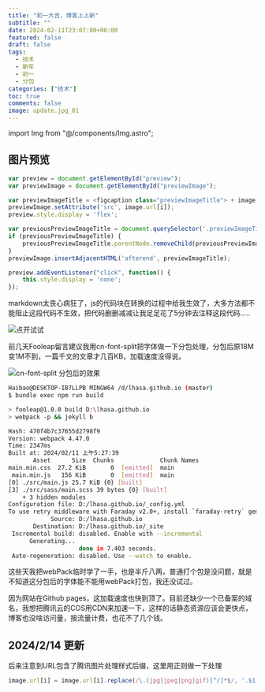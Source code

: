 ```yaml
---
title: "初一大吉，博客上上新"
subtitle: ""
date: 2024-02-11T23:07:00+08:00
featured: false
draft: false
tags:
  - 技术
  - 新年
  - 初一
  - 分包
categories: ["技术"]
toc: true
comments: false
image: update.jpg_81
---
```

import Img from "@/components/Img.astro";

## 图片预览

```javascript
var preview = document.getElementById("preview");
var previewImage = document.getElementById("previewImage");

var previewImageTitle = <figcaption class="previewImageTitle"> + image.title[i] + </figcaption>;
previewImage.setAttribute('src', image.url[i]);
preview.style.display = 'flex';

var previousPreviewImageTitle = document.querySelector('.previewImageTitle');
if (previousPreviewImageTitle) {
    previousPreviewImageTitle.parentNode.removeChild(previousPreviewImageTitle);
}
previewImage.insertAdjacentHTML('afterend', previewImageTitle);

preview.addEventListener("click", function() {
    this.style.display = 'none';
});
```

markdown太丧心病狂了，js的代码块在转换的过程中给我生效了，大多方法都不能阻止这段代码不生效，把代码删删减减让我足足花了5分钟去注释这段代码.....

<Img src="MountTaranaki-NewZealand.jpg" alt="点开试试" exif={false} />

前几天Fooleap留言建议我用cn-font-split把字体做一下分包处理，分包后原18M变1M不到，一篇千文的文章才几百KB，加载速度没得说。

<Img src="cn-font-splitfenbao.png" alt="cn-font-split 分包后的效果" exif={false} />

```bash
Haibao@DESKTOP-IB7LLPB MINGW64 /d/lhasa.github.io (master)
$ bundle exec npm run build

> fooleap@1.0.0 build D:\lhasa.github.io
> webpack -p && jekyll b

Hash: 470f4b7c37655d2798f9
Version: webpack 4.47.0
Time: 2347ms
Built at: 2024/02/11 上午5:27:39
       Asset      Size  Chunks             Chunk Names
main.min.css  27.2 KiB       0  [emitted]  main
 main.min.js   156 KiB       0  [emitted]  main
[0] ./src/main.js 25.7 KiB {0} [built]
[3] ./src/sass/main.scss 39 bytes {0} [built]
    + 3 hidden modules
Configuration file: D:/lhasa.github.io/_config.yml
To use retry middleware with Faraday v2.0+, install `faraday-retry` gem
            Source: D:/lhasa.github.io
       Destination: D:/lhasa.github.io/_site
 Incremental build: disabled. Enable with --incremental
      Generating...
                    done in 7.403 seconds.
 Auto-regeneration: disabled. Use --watch to enable.
```

这些天我把webPack临时学了一手，也是半斤八两，普通打个包是没问题，就是不知道这分包后的字体能不能用webPack打包，我还没试过。

因为网站在Github pages，这加载速度也快到顶了。目前还缺少一个已备案的域名，我想把腾讯云的COS用CDN来加速一下，这样的话静态资源应该会更快点，博客也没啥访问量，按流量计费，也花不了几个钱。


## 2024/2/14 更新
后来注意到URL包含了腾讯图片处理样式后缀，这里用正则做一下处理

```javascript
image.url[i] = image.url[i].replace(/\.(jpg|jpeg|png|gif)[^/]*$/, '.$1');
```